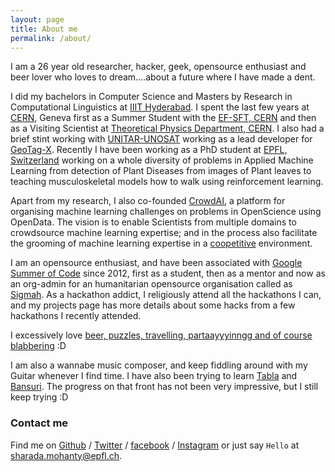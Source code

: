 ```yaml
---
layout: page
title: About me
permalink: /about/
---
```


I am a 26 year old researcher, hacker, geek, opensource enthusiast and beer lover who loves to dream....about a future where I have made a dent.

I did my bachelors in Computer Science and Masters by Research in Computational Linguistics at [IIIT Hyderabad](https://www.iiit.ac.in/). I spent the last few years at [CERN](https://home.cern/), Geneva first as a Summer Student with the [EF-SFT, CERN](https://ep-dep-sft.web.cern.ch/) and then as a Visiting Scientist at [Theoretical Physics Department, CERN](https://th-dep.web.cern.ch/). I also had a brief stint working with [UNITAR-UNOSAT](https://unitar.org/unosat/) working as a lead developer for [GeoTag-X](geotagx.org). Recently I have been working as a PhD student at [EPFL, Switzerland](https://www.epfl.ch/) working on a whole diversity of problems in Applied Machine Learning from detection of Plant Diseases from images of Plant leaves to teaching musculoskeletal models how to walk using reinforcement learning.

Apart from my research, I also co-founded [CrowdAI](http://crowdai.org), a platform for organising machine learning challenges on problems in OpenScience using OpenData. The vision is to enable Scientists from multiple domains to crowdsource machine learning expertise; and in the process also facilitate the grooming of machine learning expertise in a [coopetitive](https://en.wikipedia.org/wiki/Coopetition) environment.

I am an opensource enthusiast, and have been associated with [Google Summer of Code](https://developers.google.com/open-source/gsoc/) since 2012, first as a student, then as a mentor and now as an org-admin for an humanitarian opensource organisation called as [Sigmah](http://www.sigmah.org/). As a hackathon addict, I religiously attend all the hackathons I can, and my projects page has more details about some hacks from a few hackathons I recently attended.

I excessively love [beer, puzzles, travelling, partaayyyinngg and of course blabbering](https://www.facebook.com/sp.mohanty.91/photos_albums?lst=1074525355%3A1074525355%3A1488892590) :D

I am also a wannabe music composer, and keep fiddling around with my Guitar whenever I find time. I have also been trying to learn [Tabla](https://en.wikipedia.org/wiki/Tabla) and [Bansuri](https://en.wikipedia.org/wiki/Bansuri). The progress on that front has not been very impressive, but I still keep trying :D

### Contact me

Find me on [Github][github] / [Twitter][twitter] / [facebook][facebook] / [Instagram](https://www.instagram.com/spmohanty)  or just say `Hello` at
[sharada.mohanty@epfl.ch](sharada.mohanty@epfl.ch).


[github]: https://github.com/spMohanty
[facebook]: https://www.facebook.com/sp.mohanty.91
[twitter]: https://twitter.com/MeMohanty
